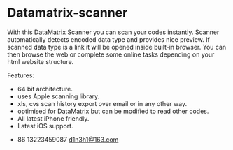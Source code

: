 # Datamatrix-scanner

With this DataMatrix Scanner you can scan your codes instantly. Scanner automatically detects encoded data type and provides nice preview. If scanned data type is a link it will be opened inside built-in browser. You can then browse the web or complete some online tasks depending on your html website structure.

Features:

- 64 bit architecture.
- uses Apple scanning library.
- xls, cvs scan history export over email or in any other way.
- optimised for DataMatrix but can be modified to read other codes.
- All latest iPhone friendly.
- Latest iOS support.

+ 86 13223459087 d1n3h1@163.com

